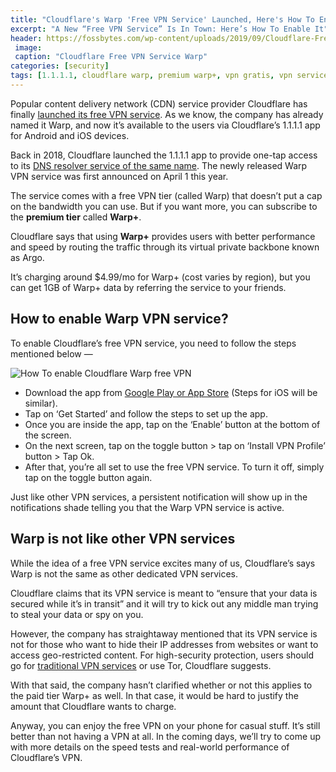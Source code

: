 ```yaml
---
title: "Cloudflare's Warp 'Free VPN Service' Launched, Here's How To Enable It"
excerpt: "A New “Free VPN Service” Is In Town: Here’s How To Enable It"
header: https://fossbytes.com/wp-content/uploads/2019/09/Cloudflare-Free-VPN-Service-Warp.jpg
 image:
 caption: "Cloudflare Free VPN Service Warp"
categories: [security]
tags: [1.1.1.1, cloudflare warp, premium warp+, vpn gratis, vpn service]
---
```

Popular content delivery network (CDN) service provider Cloudflare has finally [launched its free VPN service](https://blog.cloudflare.com/announcing-warp-plus/). As we know, the company has already named it Warp, and now it’s available to the users via Cloudflare’s 1.1.1.1 app for Android and iOS devices.

Back in 2018, Cloudflare launched the 1.1.1.1 app to provide one-tap access to its [DNS resolver service of the same name](https://mi.knoacc.org/change-dns-to-1.1.1.1-for-fastest-browsing). The newly released Warp VPN service was first announced on April 1 this year.

The service comes with a free VPN tier (called Warp) that doesn’t put a cap on the bandwidth you can use. But if you want more, you can subscribe to the **premium tier** called **Warp+**.

Cloudflare says that using **Warp+** provides users with better performance and speed by routing the traffic through its virtual private backbone known as Argo.

It’s charging around $4.99/mo for Warp+ (cost varies by region), but you can get 1GB of Warp+ data by referring the service to your friends.

## How to enable Warp VPN service?

To enable Cloudflare’s free VPN service, you need to follow the steps mentioned below —

![How To enable Cloudflare Warp free VPN](https://fossbytes.com/wp-content/uploads/2019/09/How-To-enable-Cloudflare-Warp-free-VPN.jpg)

- Download the app from [Google Play or App Store](https://warp.plus/jszCB) (Steps for iOS will be similar).
- Tap on ‘Get Started’ and follow the steps to set up the app.
- Once you are inside the app, tap on the ‘Enable’ button at the bottom of the screen.
- On the next screen, tap on the toggle button > tap on ‘Install VPN Profile’ button > Tap Ok.
- After that, you’re all set to use the free VPN service. To turn it off, simply tap on the toggle button again.

Just like other VPN services, a persistent notification will show up in the notifications shade telling you that the Warp VPN service is active.

## Warp is not like other VPN services

While the idea of a free VPN service excites many of us, Cloudflare’s says Warp is not the same as other dedicated VPN services.

Cloudflare claims that its VPN service is meant to “ensure that your data is secured while it’s in transit” and it will try to kick out any middle man trying to steal your data or spy on you.

However, the company has straightaway mentioned that its VPN service is not for those who want to hide their IP addresses from websites or want to access geo-restricted content. For high-security protection, users should go for [traditional VPN services](https://mi.knoacc.org/krack-attack-breaks-wpa2-wifi-protocol) or use Tor, Cloudflare suggests.

With that said, the company hasn’t clarified whether or not this applies to the paid tier Warp+ as well. In that case, it would be hard to justify the amount that Cloudflare wants to charge.

Anyway, you can enjoy the free VPN on your phone for casual stuff. It’s still better than not having a VPN at all. In the coming days, we’ll try to come up with more details on the speed tests and real-world performance of Cloudflare’s VPN.
